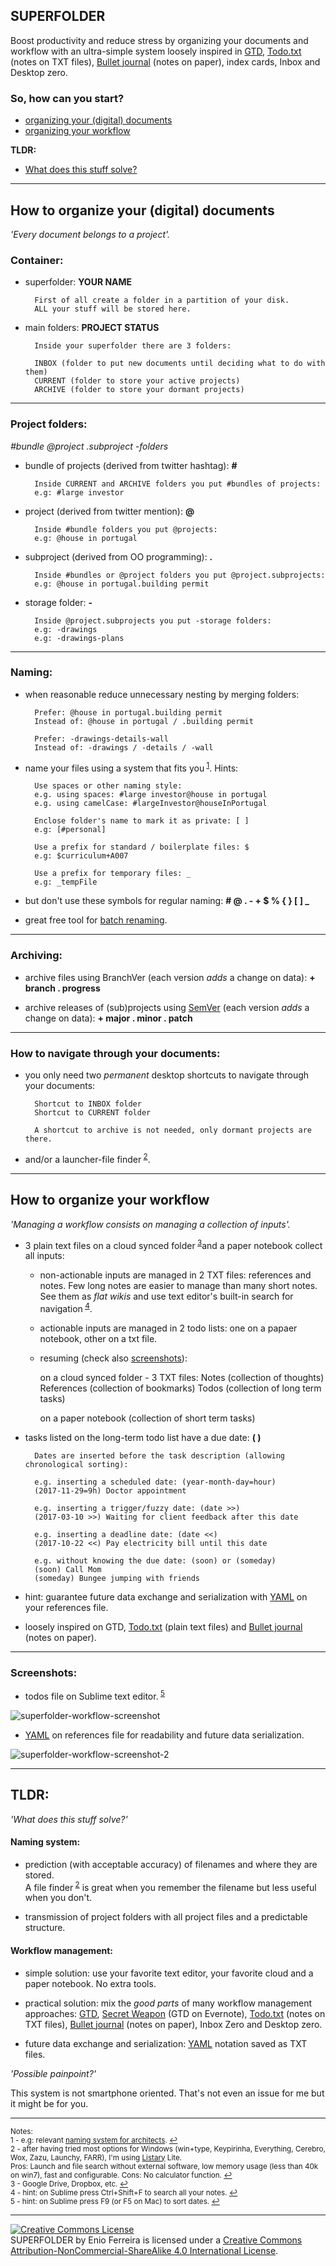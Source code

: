 SUPERFOLDER
-----------

Boost productivity and reduce stress by organizing your documents and workflow with an ultra-simple system loosely inspired in [GTD](http://en.wikipedia.org/wiki/Getting_Things_Done), [Todo.txt](https://github.com/todotxt/todo.txt) (notes on TXT files), [Bullet journal](http://bulletjournal.com/) (notes on paper), index cards, Inbox and Desktop zero.

### So, how can you start?

- [organizing your (digital) documents](#how-to-organize-your-digital-documents)
- [organizing your workflow](#how-to-organize-your-workflow)

**TLDR:** 

- [What does this stuff solve?](#tldr)




---
## How to organize your (digital) documents
*'Every document belongs to a project'.*

### Container:

- superfolder: **YOUR NAME**

        First of all create a folder in a partition of your disk.
        ALL your stuff will be stored here.

- main folders: **PROJECT STATUS**

        Inside your superfolder there are 3 folders:

        INBOX (folder to put new documents until deciding what to do with them)
        CURRENT (folder to store your active projects)
        ARCHIVE (folder to store your dormant projects)

---
### Project folders:

*#bundle @project .subproject -folders*

- bundle of projects (derived from twitter hashtag): **#**

        Inside CURRENT and ARCHIVE folders you put #bundles of projects:
        e.g: #large investor

- project (derived from twitter mention): **@**  

        Inside #bundle folders you put @projects:
        e.g: @house in portugal    

- subproject (derived from OO programming): **.**

        Inside #bundles or @project folders you put @project.subprojects:
        e.g: @house in portugal.building permit

- storage folder: **-**

        Inside @project.subprojects you put -storage folders:
        e.g: -drawings
        e.g: -drawings-plans

---
### Naming:

- when reasonable reduce unnecessary nesting by merging folders:

        Prefer: @house in portugal.building permit
        Instead of: @house in portugal / .building permit

        Prefer: -drawings-details-wall
        Instead of: -drawings / -details / -wall

- name your files using a system that fits you<sup id="refnote1"> [1](#footnote1)</sup>. Hints:

        Use spaces or other naming style:
        e.g. using spaces: #large investor@house in portugal
        e.g. using camelCase: #largeInvestor@houseInPortugal

        Enclose folder's name to mark it as private: [ ]
        e.g: [#personal]

        Use a prefix for standard / boilerplate files: $
        e.g: $curriculum+A007

        Use a prefix for temporary files: _
        e.g: _tempFile 

- but don't use these symbols for regular naming: **# @ . - + $ % { } [ ] _**

- great free tool for [batch renaming](http://www.bulkrenameutility.co.uk/Screenshots.php).

---
### Archiving:

- archive files using BranchVer (each version *adds* a change on data): **+ branch . progress**

- archive releases of (sub)projects using [SemVer](http://www.semver.org/) (each version *adds* a change on data): **+ major . minor . patch**

---
### How to navigate through your documents:

- you only need two *permanent* desktop shortcuts to navigate through your documents: 

        Shortcut to INBOX folder
        Shortcut to CURRENT folder

        A shortcut to archive is not needed, only dormant projects are there.

- and/or a launcher-file finder<sup id="refnote2"> [2](#footnote2)</sup>. 




---
## How to organize your workflow
*'Managing a workflow consists on managing a collection of inputs'.*

- 3 plain text files on a cloud synced folder<sup id="refnote3"> [3](#footnote3)</sup>and a paper notebook collect all inputs:  
    - non-actionable inputs are managed in 2 TXT files: references and notes. Few long notes are easier to manage than many short notes. See them as *flat wikis* and use text editor's built-in search for navigation<sup id="refnote4"> [4](#footnote4)</sup>.
    - actionable inputs are managed in 2 todo lists: one on a papaer notebook, other on a txt file.
    - resuming (check also [screenshots](#screenshots)):

        on a cloud synced folder - 3 TXT files:
            Notes (collection of thoughts)
            References (collection of bookmarks)
            Todos (collection of long term tasks)

        on a paper notebook (collection of short term tasks)

- tasks listed on the long-term todo list have a due date: **( )**

        Dates are inserted before the task description (allowing chronological sorting):
        
        e.g. inserting a scheduled date: (year-month-day=hour)
        (2017-11-29=9h) Doctor appointment

        e.g. inserting a trigger/fuzzy date: (date >>)
        (2017-03-10 >>) Waiting for client feedback after this date

        e.g. inserting a deadline date: (date <<)
        (2017-10-22 <<) Pay electricity bill until this date

        e.g. without knowing the due date: (soon) or (someday)
        (soon) Call Mom
        (someday) Bungee jumping with friends

- hint: guarantee future data exchange and serialization with [YAML](https://www.json2yaml.com/convert-yaml-to-json) on your references file.

- loosely inspired on GTD, [Todo.txt](https://github.com/ginatrapani/todo.txt-cli/wiki/The-Todo.txt-Format) (plain text files) and [Bullet journal](http://bulletjournal.com/) (notes on paper).

---
### Screenshots:

- todos file on Sublime text editor.<sup id="refnote5"> [5](#footnote5)</sup>

![superfolder-workflow-screenshot](https://github.com/galfarragem/superfolder/blob/master/examples/superfolder-workflow_screenshot-example.png)

- [YAML](https://www.json2yaml.com/convert-yaml-to-json) on references file for readability and future data serialization.

![superfolder-workflow-screenshot-2](https://github.com/galfarragem/superfolder/blob/master/examples/superfolder-workflow_screenshot-example2.png)




---
## TLDR:
*'What does this stuff solve?'*

#### Naming system:

- prediction (with acceptable accuracy) of filenames and where they are stored.<br>
A file finder<sup> [2](#footnote3)</sup> is great when you remember the filename but less useful when you don't.

- transmission of project folders with all project files and a predictable structure.

#### Workflow management:

- simple solution: use your favorite text editor, your favorite cloud and a paper notebook. No extra tools.

- practical solution: mix the *good parts* of many workflow management approaches: [GTD](http://en.wikipedia.org/wiki/Getting_Things_Done), [Secret Weapon](http://www.thesecretweapon.org/media/Manifesto/The-Secret-Weapon-Manifesto.pdf) (GTD on Evernote), [Todo.txt](https://github.com/todotxt/todo.txt) (notes on TXT files), [Bullet journal](http://bulletjournal.com/) (notes on paper), Inbox Zero and Desktop zero.

- future data exchange and serialization: [YAML](https://www.json2yaml.com/convert-yaml-to-json) notation saved as TXT files.

*'Possible painpoint?'*

This system is not smartphone oriented. That's not even an issue for me but it might be for you.

---
<sup>Notes:</sup><br>
<sup><a name="footnote1">1</a> - e.g: relevant [naming system for architects](https://github.com/galfarragem/gerbil-project). [↩](#refnote1)</sup><br>
<sup><a name="footnote2">2</a> - after having tried most options for Windows (win+type, Keypirinha, Everything, Cerebro, Wox, Zazu, Launchy, FARR), I'm using [Listary](http://www.listary.com/) Lite.<br>
Pros: Launch and file search without external software, low memory usage (less than 40k on win7), fast and configurable. Cons: No calculator function. [↩](#refnote2)</sup><br>
<sup><a name="footnote3">3</a> - Google Drive, Dropbox, etc. [↩](#refnote3)</sup><br>
<sup><a name="footnote4">4</a> - hint: on Sublime press Ctrl+Shift+F to search all your notes. [↩](#refnote4)</sup><br>
<sup><a name="footnote5">5</a> - hint: on Sublime press F9 (or F5 on Mac) to sort dates. [↩](#refnote5)</sup>

---
<a rel="license" href="http://creativecommons.org/licenses/by-nc-sa/4.0/"><img alt="Creative Commons License" style="border-width:0" src="https://i.creativecommons.org/l/by-nc-sa/4.0/88x31.png" /></a><br /><span xmlns:dct="http://purl.org/dc/terms/" property="dct:title">SUPERFOLDER</span> by Enio Ferreira is licensed under a <a rel="license" href="http://creativecommons.org/licenses/by-nc-sa/4.0/">Creative Commons Attribution-NonCommercial-ShareAlike 4.0 International License</a>.
